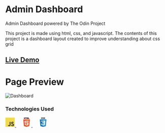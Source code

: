 # Admin Dashboard

Admin Dashboard powered by The Odin Project

This project is made using html, css, and javascript. The contents of this project is a dashboard layout created to improve understanding about css grid

## [Live Demo](https://agahafiz04.github.io/admin-dashboard-odinproject/)

# Page Preview
![Dashboard](https://github.com/agahafiz04/admin-dashboard-odinproject/assets/139210360/73e9f5b9-46ff-4823-b603-e5ae2ec3687b)

### Technologies Used
<a href="https://developer.mozilla.org/en-US/docs/Web/JavaScript" target="_blank" rel="noreferrer"> <img src="https://raw.githubusercontent.com/devicons/devicon/master/icons/javascript/javascript-original.svg" alt="javascript" width="30" height="30"/> </a> &emsp; <a href="https://www.w3.org/html/" target="_blank" rel="noreferrer"> <img src="https://raw.githubusercontent.com/devicons/devicon/master/icons/html5/html5-original-wordmark.svg" alt="html5" width="30" height="30"/> </a> &emsp; <a href="https://www.w3schools.com/css/" target="_blank" rel="noreferrer"> <img src="https://raw.githubusercontent.com/devicons/devicon/master/icons/css3/css3-original-wordmark.svg" alt="css3" width="30" height="30"/> </a>
